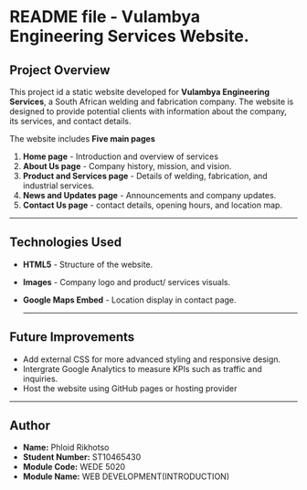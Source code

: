 # README file - Vulambya Engineering Services Website.

##  Project Overview

This project id a static website developed for **Vulambya Engineering Services**, a South African welding and fabrication company. The website is designed to provide potential clients with information about the company, its services, and contact details.

The website includes **Five main pages**
1. **Home page** - Introduction and overview of services
2. **About Us page** - Company history, mission, and vision.
3. **Product and Services page** - Details of welding, fabrication, and industrial services.
4. **News and Updates page** - Announcements and company updates.
5. **Contact Us page** - contact details, opening hours, and location map.

-----

## Technologies Used
- **HTML5** - Structure of the website.
- **Images** - Company logo and product/ services visuals.
- **Google Maps Embed** - Location display in contact page.

  -----

## Future Improvements
- Add external CSS for more advanced styling and responsive design.
- Intergrate Google Analytics to measure KPIs such as traffic and inquiries.
- Host the website using GitHub pages or hosting provider

-----

  ## Author
  - **Name:** Phloid Rikhotso
  -  **Student Number:** ST10465430
  -   **Module Code:** WEDE 5020
  -   **Module Name:** WEB DEVELOPMENT(INTRODUCTION)
